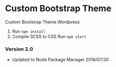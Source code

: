 # Custom Bootstrap Theme 
Custom Bootstrap Theme Wordpress


1. Run `npm install`
2. Compile SCSS to CSS Run `npm start`

### Version 2.0
* Updated to Node Package Manager 2019/07/30

